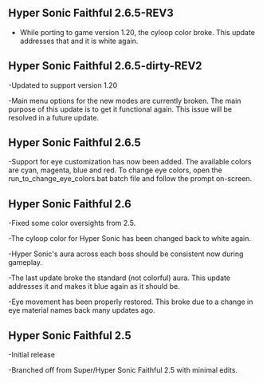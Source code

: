 ## Hyper Sonic Faithful 2.6.5-REV3
- While porting to game version 1.20, the cyloop color broke.  This update addresses that and it is white again.

## Hyper Sonic Faithful 2.6.5-dirty-REV2
-Updated to support version 1.20

-Main menu options for the new modes are currently broken.  The main purpose of this update is to get it functional again.  This issue will be resolved in a future update.

## Hyper Sonic Faithful 2.6.5
-Support for eye customization has now been added.  The available colors are cyan, magenta, blue and red.  To change eye colors, open the run_to_change_eye_colors.bat batch file and follow the prompt on-screen.

## Hyper Sonic Faithful 2.6
-Fixed some color oversights from 2.5.

-The cyloop color for Hyper Sonic has been changed back to white again.

-Hyper Sonic's aura across each boss should be consistent now during gameplay.

-The last update broke the standard (not colorful) aura.  This update addresses it and makes it blue again as it should be.

-Eye movement has been properly restored.  This broke due to a change in eye material names back many updates ago.


## Hyper Sonic Faithful 2.5
-Initial release

-Branched off from Super/Hyper Sonic Faithful 2.5 with minimal edits.